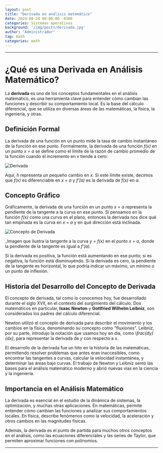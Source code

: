 ```yaml
---
layout: post
title: "Derivada en análisis matemático"
date: 2024-08-24 00:00:00 -0300
categories: Sistemas operativos
background: '/img/posts/derivada.jpg'
author: "Administrador"
tag: math
categories: math
---
```


---

# ¿Qué es una Derivada en Análisis Matemático?

La **derivada** es uno de los conceptos fundamentales en el análisis matemático, es una herramienta clave para 
entender cómo cambian las funciones y describir su comportamiento local. Es la base del cálculo diferencial, que se
utiliza en diversas áreas de las matemáticas, la física, la ingeniería, y otras.

## Definición Formal

La derivada de una función en un punto mide la tasa de cambio instantáneo de la función en ese punto. Formalmente, 
la derivada de una función _f(x)_ en un punto _x = a_ se define como el límite de la razón de cambio promedio
de la función cuando el incremento en _x_ tiende a cero:

![Derivada](https://latex.codecogs.com/svg.image?f%27(a)=\lim_{h\to%200}\frac{f(a+h)-f(a)}{h})

Aquí, _h_ representa un pequeño cambio en _x_. Si este límite existe, decimos que _f(x)_ es diferenciable en _x = a_ y _f'(a)_ 
es la derivada de _f(x)_ en _a_.

## Concepto Gráfico

Gráficamente, la derivada de una función en un punto _x = a_ representa la pendiente de la tangente a la curva en ese punto. 
Si pensamos en la función _f(x)_ como una curva en el plano, entonces la derivada nos dice qué tan empinada es la curva en
_x = a_ y en qué dirección está inclinada.

![Concepto de Derivada](https://www.hiru.eus/documents/21564/941784/matematicas_041_03p/0c42e830-b99b-4065-922f-4415bfd55953?t=1260841057875)

_Imagen que ilustra la tangente a la curva _y = f(x)_ en el punto _x = a_, donde la pendiente de la tangente es igual a 
_f'(a)._

Si la derivada es positiva, la función está aumentando en ese punto; si es negativa, la función está disminuyendo. 
Si la derivada es cero, la pendiente de la tangente es horizontal, lo que podría indicar un máximo, un mínimo o un punto 
de inflexión.

## Historia del Desarrollo del Concepto de Derivada

El concepto de derivada, tal como lo conocemos hoy, fue desarrollado durante el siglo XVII, en el contexto del surgimiento
del cálculo. Dos matemáticos en particular, **Isaac Newton** y **Gottfried Wilhelm Leibniz**, son considerados los padres del 
cálculo diferencial.

Newton utilizó el concepto de derivada para describir el movimiento y los cambios en la física, denominando su concepto como 
"fluxiones". Leibniz, por su parte, introdujo la notación que usamos hoy en día, como _\frac{dy}{dx}_, para representar la 
derivada de _y_ con respecto a _x_.

El desarrollo de la derivada fue un hito en la historia de las matemáticas, permitiendo resolver problemas que antes eran 
inaccesibles, como encontrar las tangentes a curvas, calcular la velocidad instantánea, y determinar las áreas bajo curvas. 
El trabajo de Newton y Leibniz sentó las bases para el análisis matemático moderno y abrió nuevas vías en la ciencia y la 
ingeniería.

## Importancia en el Análisis Matemático

La derivada es esencial en el estudio de la dinámica de sistemas, la optimización, y muchas otras aplicaciones. En matemáticas,
permite entender cómo cambian las funciones y analizar sus comportamientos locales. En física, describe fenómenos como la 
velocidad, la aceleración y otros cambios en las magnitudes físicas.

Además, la derivada es el punto de partida para muchos otros conceptos en el análisis, como las ecuaciones diferenciales y
las series de Taylor, que permiten aproximar funciones con polinomios.

---
